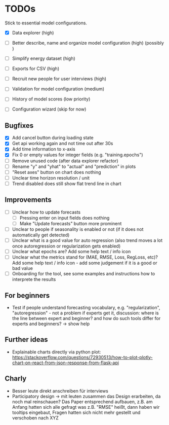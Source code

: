 # TODOs

Stick to essential model configurations.

- [x] Data explorer (high)
- [ ] Better describe, name and organize model configuration (high) (possibly )
- [ ] Simplify energy dataset (high)
- [ ] Exports for CSV (high)

- [ ] Recruit new people for user interviews (high)

- [ ] Validation for model configuration (medium)
- [ ] History of model scores (low priority)
- [ ] Configuration wizard (skip for now)

## Bugfixes

- [x] Add cancel button during loading state
- [x] Get api working again and not time out after 30s
- [x] Add time information to x-axis
- [x] Fix 0 or empty values for integer fields (e.g. "training.epochs")
- [ ] Remove unused code (after data explorer refactor)
- [ ] Rename "y" and "yhat" to "actual" and "prediction" in plots
- [ ] "Reset axes" button on chart does nothing
- [ ] Unclear time horizon resolution / unit
- [ ] Trend disabled does still show flat trend line in chart

## Improvements

- [ ] Unclear how to update forecasts
  - [ ] Pressing enter on input fields does nothing
  - [ ] Make "Update forecasts" button more prominent
- [ ] Unclear to people if seasonality is enabled or not (if it does not automatically get detected)
- [ ] Unclear what is a good value for auto regression (also trend moves a lot once autoregression or regularization gets enabled)
- [ ] Unclear what epochs are? Add some help text / info icon
- [ ] Unclear what the metrics stand for (MAE, RMSE, Loss, RegLoss, etc)? Add some help text / info icon - add some judgement if it is a good or bad value
- [ ] Onboarding for the tool, see some examples and instructions how to interprete the results

## For beginners

- Test if people understand forecasting vocabulary, e.g. "regularization", "autoregression" - not a problem if experts get it, discussion: where is the line between expert and beginner? and how do such tools differ for experts and beginners? -> show help


## Further ideas

- Explainable charts directly via python plot: https://stackoverflow.com/questions/72930513/how-to-plot-plotly-chart-on-react-from-json-response-from-flask-api


## Charly

- Besser leute direkt anschreiben für interviews
- Participatory design -> mit leuten zusammen das Design erarbeiten, da noch mal reinschauen? Das Paper entsprechend aufbauen, z.B. am Anfang hatten sich alle gefragt was z.B. "RMSE" heißt, dann haben wir tooltips eingebaut, Fragen hatten sich nicht mehr gestellt und verschoben nach XYZ
